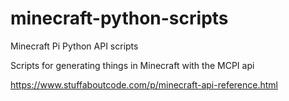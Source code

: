 # minecraft-python-scripts
Minecraft Pi Python API scripts

Scripts for generating things in Minecraft with the MCPI api

https://www.stuffaboutcode.com/p/minecraft-api-reference.html
